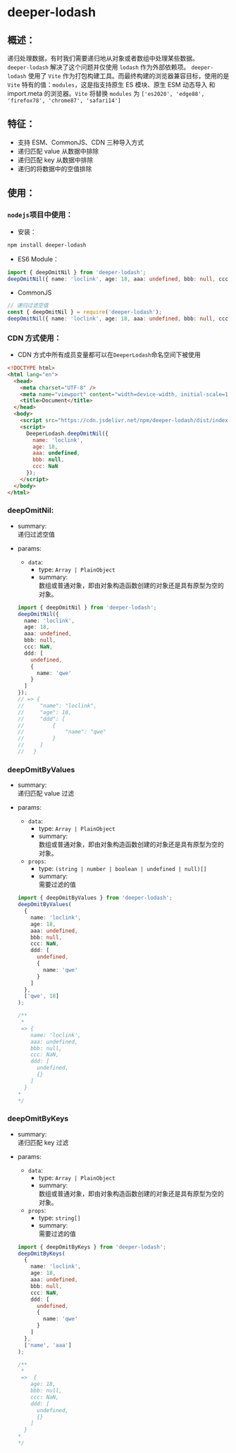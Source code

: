# deeper-lodash

## 概述：

递归处理数据，有时我们需要递归地从对象或者数组中处理某些数据。  
`deeper-lodash` 解决了这个问题并仅使用 `lodash` 作为外部依赖项。
`deeper-lodash` 使用了 `Vite` 作为打包构建工具。而最终构建的浏览器兼容目标，使用的是`Vite` 特有的值：`modules`，这是指支持原生 ES 模块、原生 ESM 动态导入 和 import.meta 的浏览器。`Vite` 将替换 `modules` 为 `['es2020', 'edge88', 'firefox78', 'chrome87', 'safari14']`

## 特征：

- 支持 ESM、CommonJS、CDN 三种导入方式
- 递归匹配 value 从数据中排除
- 递归匹配 key 从数据中排除
- 递归的将数据中的空值排除

## 使用：

### `nodejs`项目中使用：

- 安装：

```sh
npm install deeper-lodash
```

- ES6 Module：

```ts
import { deepOmitNil } from 'deeper-lodash';
deepOmitNil({ name: 'loclink', age: 18, aaa: undefined, bbb: null, ccc: NaN });
```

- CommonJS

```ts
// 递归过滤空值
const { deepOmitNil } = require('deeper-lodash');
deepOmitNil({ name: 'loclink', age: 18, aaa: undefined, bbb: null, ccc: NaN });
```

### CDN 方式使用：

- CDN 方式中所有成员变量都可以在`DeeperLodash`命名空间下被使用

```html
<!DOCTYPE html>
<html lang="en">
  <head>
    <meta charset="UTF-8" />
    <meta name="viewport" content="width=device-width, initial-scale=1.0" />
    <title>Document</title>
  </head>
  <body>
    <script src="https://cdn.jsdelivr.net/npm/deeper-lodash/dist/index.min.js"></script>
    <script>
      DeeperLodash.deepOmitNil({
        name: 'loclink',
        age: 18,
        aaa: undefined,
        bbb: null,
        ccc: NaN
      });
    </script>
  </body>
</html>
```

### deepOmitNil:

- summary:  
  递归过滤空值
- params:

  - `data`:
    - type: `Array | PlainObject`
    - summary:  
      数组或普通对象，即由对象构造函数创建的对象还是具有原型为空的对象。

  ```ts
  import { deepOmitNil } from 'deeper-lodash';
  deepOmitNil({
    name: 'loclink',
    age: 18,
    aaa: undefined,
    bbb: null,
    ccc: NaN,
    ddd: [
      undefined,
      {
        name: 'qwe'
      }
    ]
  });
  // => {
  //     "name": "loclink",
  //     "age": 18,
  //     "ddd": [
  //         {
  //             "name": "qwe"
  //         }
  //     ]
  //   }
  ```

### deepOmitByValues

- summary:  
  递归匹配 value 过滤
- params:

  - `data`:
    - type: `Array | PlainObject`
    - summary:  
      数组或普通对象，即由对象构造函数创建的对象还是具有原型为空的对象。
  - `props`:
    - type: `(string | number | boolean | undefined | null)[]`
    - summary:  
      需要过滤的值

  ```ts
  import { deepOmitByValues } from 'deeper-lodash';
  deepOmitByValues(
    {
      name: 'loclink',
      age: 18,
      aaa: undefined,
      bbb: null,
      ccc: NaN,
      ddd: [
        undefined,
        {
          name: 'qwe'
        }
      ]
    },
    ['qwe', 18]
  );

  /**
   *
   => {
      name: 'loclink',
      aaa: undefined,
      bbb: null,
      ccc: NaN,
      ddd: [
        undefined,
        {}
      ]
    }
  *
  */
  ```

### deepOmitByKeys

- summary:  
  递归匹配 key 过滤
- params:

  - `data`:
    - type: `Array | PlainObject`
    - summary:  
      数组或普通对象，即由对象构造函数创建的对象还是具有原型为空的对象。
  - `props`:
    - type: `string[]`
    - summary:  
      需要过滤的值

  ```ts
  import { deepOmitByKeys } from 'deeper-lodash';
  deepOmitByKeys(
    {
      name: 'loclink',
      age: 18,
      aaa: undefined,
      bbb: null,
      ccc: NaN,
      ddd: [
        undefined,
        {
          name: 'qwe'
        }
      ]
    },
    ['name', 'aaa']
  );

  /**
   *
   =>  {
      age: 18,
      bbb: null,
      ccc: NaN,
      ddd: [
        undefined,
        {}
      ]
    }
  *
  */
  ```
